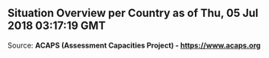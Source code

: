 ## Situation Overview per Country as of Thu, 05 Jul 2018 03:17:19 GMT

Source: **ACAPS (Assessment Capacities Project) - https://www.acaps.org**